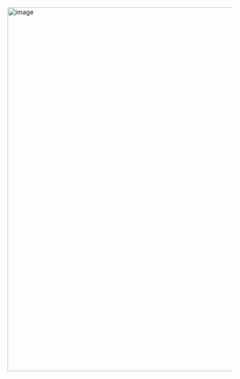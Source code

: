 <img width="816" alt="image" src="https://github.com/user-attachments/assets/31b854a4-6919-43e1-936b-aae81aa9ea72">
